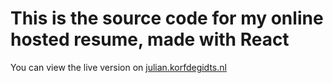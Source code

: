 # This is the source code for my online hosted resume, made with React
You can view the live version on [julian.korfdegidts.nl](https://julian.korfdegidts.nl)

